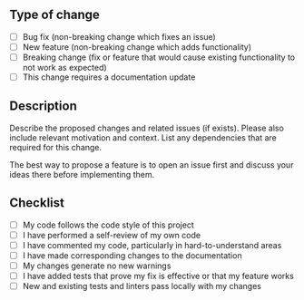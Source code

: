 ## Type of change

* [ ] Bug fix (non-breaking change which fixes an issue)
* [ ] New feature (non-breaking change which adds functionality)
* [ ] Breaking change (fix or feature that would cause existing functionality to not work as expected)
* [ ] This change requires a documentation update

## Description

Describe the proposed changes and related issues (if exists). Please also include relevant motivation and context. List any dependencies that are required for this change.

The best way to propose a feature is to open an issue first and discuss your ideas there before implementing them.

## Checklist

* [ ] My code follows the code style of this project
* [ ] I have performed a self-review of my own code
* [ ] I have commented my code, particularly in hard-to-understand areas
* [ ] I have made corresponding changes to the documentation
* [ ] My changes generate no new warnings
* [ ] I have added tests that prove my fix is effective or that my feature works
* [ ] New and existing tests and linters pass locally with my changes
